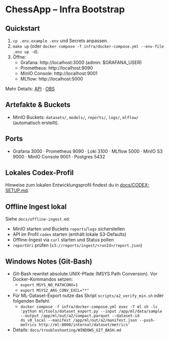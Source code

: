 # ChessApp – Infra Bootstrap

## Quickstart

1. `cp .env.example .env` und Secrets anpassen.
2. `make up` (oder `docker compose -f infra/docker-compose.yml --env-file .env up -d`).
3. Öffne:
   - Grafana: http://localhost:3000 (admin: $GRAFANA_USER)
   - Prometheus: http://localhost:9090
   - MinIO Console: http://localhost:9001
   - MLflow: http://localhost:5000

Mehr Details: [API](./docs/API_ENDPOINTS.md) · [OBS](./docs/OBSERVABILITY.md)

## Artefakte & Buckets

- MinIO Buckets: `datasets/`, `models/`, `reports/`, `logs/`, `mlflow/` (automatisch erstellt).

## Ports

- Grafana 3000 · Prometheus 9090 · Loki 3100 · MLflow 5000 · MinIO S3 9000 · MinIO Console 9001 · Postgres 5432

## Lokales Codex-Profil

Hinweise zum lokalen Entwicklungsprofil findest du in [docs/CODEX-SETUP.md](./docs/CODEX-SETUP.md).

## Offline Ingest lokal

Siehe `docs/offline-ingest.md`:

- MinIO starten und Buckets `reports`/`logs` sicherstellen
- API im Profil `codex` starten (enthält lokale S3-Defaults)
- Offline-Ingest via `curl` starten und Status pollen
- `reportUri` prüfen (`s3://reports/ingest/<runId>/report.json`)

## Windows Notes (Git-Bash)

- Git-Bash rewritet absolute UNIX-Pfade (MSYS Path Conversion). Vor Docker-Kommandos setzen:
  - `export MSYS_NO_PATHCONV=1`
  - `export MSYS2_ARG_CONV_EXCL="*"`
- Für ML-Dataset-Export nutze das Skript `scripts/a2_verify_min.sh` oder folgenden Befehl:
  - `docker compose -f infra/docker-compose.yml exec -T ml sh -lc 'python ml/tools/dataset_export.py --input /app/ml/data/sample --output /app/ml/out/a2/compact.parquet --dataset-id ds_v0_local --manifest /app/ml/out/a2/manifest.json --push-metrics http://ml:8000/internal/dataset/metrics'`
- Details: `docs/troubleshooting/WINDOWS_GIT_BASH.md`
